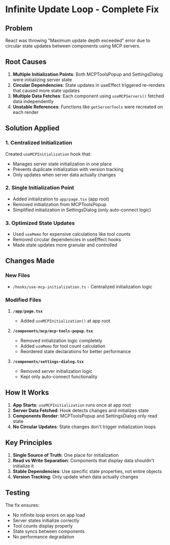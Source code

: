 # Infinite Update Loop - Complete Fix

## Problem
React was throwing "Maximum update depth exceeded" error due to circular state updates between components using MCP servers.

## Root Causes
1. **Multiple Initialization Points**: Both MCPToolsPopup and SettingsDialog were initializing server state
2. **Circular Dependencies**: State updates in useEffect triggered re-renders that caused more state updates
3. **Multiple Data Fetches**: Each component using `useMCPServers()` fetched data independently
4. **Unstable References**: Functions like `getServerTools` were recreated on each render

## Solution Applied

### 1. Centralized Initialization
Created `useMCPInitialization` hook that:
- Manages server state initialization in one place
- Prevents duplicate initialization with version tracking
- Only updates when server data actually changes

### 2. Single Initialization Point
- Added initialization to `app/page.tsx` (app root)
- Removed initialization from MCPToolsPopup
- Simplified initialization in SettingsDialog (only auto-connect logic)

### 3. Optimized State Updates
- Used `useMemo` for expensive calculations like tool counts
- Removed circular dependencies in useEffect hooks
- Made state updates more granular and controlled

## Changes Made

### New Files
- `/hooks/use-mcp-initialization.ts` - Centralized initialization logic

### Modified Files
1. **`/app/page.tsx`**
   - Added `useMCPInitialization()` at app root

2. **`/components/mcp/mcp-tools-popup.tsx`**
   - Removed initialization logic completely
   - Added `useMemo` for tool count calculation
   - Reordered state declarations for better performance

3. **`/components/settings-dialog.tsx`**
   - Removed server initialization logic
   - Kept only auto-connect functionality

## How It Works

1. **App Starts**: `useMCPInitialization` runs once at app root
2. **Server Data Fetched**: Hook detects changes and initializes state
3. **Components Render**: MCPToolsPopup and SettingsDialog only read state
4. **No Circular Updates**: State changes don't trigger initialization loops

## Key Principles

1. **Single Source of Truth**: One place for initialization
2. **Read vs Write Separation**: Components that display data shouldn't initialize it
3. **Stable Dependencies**: Use specific state properties, not entire objects
4. **Version Tracking**: Only update when data actually changes

## Testing

The fix ensures:
- No infinite loop errors on app load
- Server states initialize correctly
- Tool counts display properly
- State syncs between components
- No performance degradation